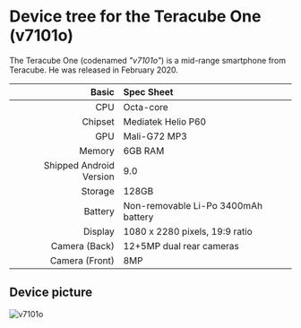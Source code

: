 Device tree for the Teracube One (v7101o)
=================================================

The Teracube One (codenamed _"v7101o"_) is a mid-range smartphone from Teracube.
He was released in February 2020.

| Basic                   | Spec Sheet                                                                                                                     |
| -----------------------:|:------------------------------------------------------------------------------------------------------------------------------ |
| CPU                     | Octa-core                                                                                                                      |
| Chipset                 | Mediatek Helio P60                                                                                                             |
| GPU                     | Mali-G72 MP3                                                                                                                   |
| Memory                  | 6GB RAM                                                                                                                        |
| Shipped Android Version | 9.0                                                                                                                            |
| Storage                 | 128GB                                                                                                                          |
| Battery                 | Non-removable Li-Po 3400mAh battery                                                                                            |
| Display                 | 1080 x 2280 pixels, 19:9 ratio                                                                                                 |
| Camera (Back)           | 12+5MP dual rear cameras                                                                                                       |
| Camera (Front)          | 8MP                                                                                                                            |

## Device picture
![v7101o](https://community.e.foundation/uploads/default/original/2X/4/448d17f4d2620120bd7bc036974cf388955ef463.png)

